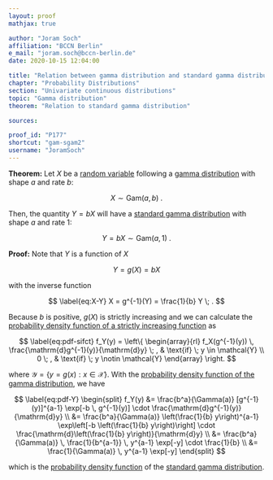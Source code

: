 ```yaml
---
layout: proof
mathjax: true

author: "Joram Soch"
affiliation: "BCCN Berlin"
e_mail: "joram.soch@bccn-berlin.de"
date: 2020-10-15 12:04:00

title: "Relation between gamma distribution and standard gamma distribution"
chapter: "Probability Distributions"
section: "Univariate continuous distributions"
topic: "Gamma distribution"
theorem: "Relation to standard gamma distribution"

sources:

proof_id: "P177"
shortcut: "gam-sgam2"
username: "JoramSoch"
---
```



**Theorem:** Let $X$ be a [random variable](/D/rvar) following a [gamma distribution](/D/gam) with shape $a$ and rate $b$:

$$ \label{eq:X-gam}
X \sim \mathrm{Gam}(a,b) \; .
$$

Then, the quantity $Y = b X$ will have a [standard gamma distribution](/D/sgam) with shape $a$ and rate $1$:

$$ \label{eq:Y-snorm}
Y = b X \sim \mathrm{Gam}(a,1) \; .
$$


**Proof:** Note that $Y$ is a function of $X$

$$ \label{eq:Y-X}
Y = g(X) = b X
$$

with the inverse function

$$ \label{eq:X-Y}
X = g^{-1}(Y) = \frac{1}{b} Y \; .
$$

Because $b$ is positive, $g(X)$ is strictly increasing and we can calculate the [probability density function of a strictly increasing function](/P/pdf-sifct) as

$$ \label{eq:pdf-sifct}
f_Y(y) = \left\{
\begin{array}{rl}
f_X(g^{-1}(y)) \, \frac{\mathrm{d}g^{-1}(y)}{\mathrm{d}y} \; , & \text{if} \; y \in \mathcal{Y} \\
0 \; , & \text{if} \; y \notin \mathcal{Y}
\end{array}
\right.
$$

where $\mathcal{Y} = \left\lbrace y = g(x): x \in \mathcal{X} \right\rbrace$. With the [probability density function of the gamma distribution](/P/gam-pdf), we have

$$ \label{eq:pdf-Y}
\begin{split}
f_Y(y) &= \frac{b^a}{\Gamma(a)} [g^{-1}(y)]^{a-1} \exp[-b \, g^{-1}(y)] \cdot \frac{\mathrm{d}g^{-1}(y)}{\mathrm{d}y} \\
&= \frac{b^a}{\Gamma(a)} \left(\frac{1}{b} y\right)^{a-1} \exp\left[-b \left(\frac{1}{b} y\right)\right] \cdot \frac{\mathrm{d}\left(\frac{1}{b} y\right)}{\mathrm{d}y} \\
&= \frac{b^a}{\Gamma(a)} \, \frac{1}{b^{a-1}} \, y^{a-1} \exp[-y] \cdot \frac{1}{b} \\
&= \frac{1}{\Gamma(a)} \, y^{a-1} \exp[-y]
\end{split}
$$

which is the [probability density function](/D/pdf) of the [standard gamma distribution](/D/sgam).